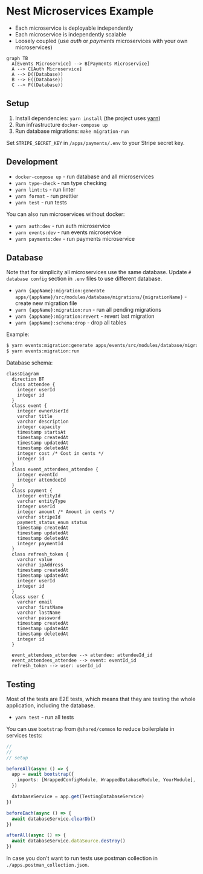 # Nest Microservices Example

- Each microservice is deployable independently
- Each microservice is independently scalable
- Loosely coupled (use _auth_ or _payments_ microservices with your own microservices)

```mermaid
graph TB
  A[Events Microservice] --> B[Payments Microservice]
  A --> C[Auth Microservice]
  A --> D((Database))
  B --> E((Database))
  C --> F((Database))
```

## Setup

1. Install dependencies: `yarn install` (the project uses [yarn](https://github.com/yarnpkg))
2. Run infrastructure `docker-compose up`
3. Run database migrations: `make migration-run`

Set `STRIPE_SECRET_KEY` in `/apps/payments/.env` to your Stripe secret key.

## Development

- `docker-compose up` - run database and all microservices
- `yarn type-check` - run type checking
- `yarn lint:ts` - run linter
- `yarn format` - run prettier
- `yarn test` - run tests

You can also run microservices without docker:

- `yarn auth:dev` - run auth microservice
- `yarn events:dev` - run events microservice
- `yarn payments:dev` - run payments microservice

## Database

Note that for simplicity all microservices use the same database. Update `# database config` section in `.env` files to
use different database.

- `yarn {appName}:migration:generate  apps/{appName}/src/modules/database/migrations/{migrationName}` - create new
  migration file
- `yarn {appName}:migration:run` - run all pending migrations
- `yarn {appName}:migration:revert` - revert last migration
- `yarn {appName}:schema:drop` - drop all tables

Example:

```bash
$ yarn events:migration:generate apps/events/src/modules/database/migrations/initial
$ yarn events:migration:run
```

Database schema:

```mermaid
classDiagram
  direction BT
  class attendee {
    integer userId
    integer id
  }
  class event {
    integer ownerUserId
    varchar title
    varchar description
    integer capacity
    timestamp startsAt
    timestamp createdAt
    timestamp updatedAt
    timestamp deletedAt
    integer cost /* Cost in cents */
    integer id
  }
  class event_attendees_attendee {
    integer eventId
    integer attendeeId
  }
  class payment {
    integer entityId
    varchar entityType
    integer userId
    integer amount /* Amount in cents */
    varchar stripeId
    payment_status_enum status
    timestamp createdAt
    timestamp updatedAt
    timestamp deletedAt
    integer paymentId
  }
  class refresh_token {
    varchar value
    varchar ipAddress
    timestamp createdAt
    timestamp updatedAt
    integer userId
    integer id
  }
  class user {
    varchar email
    varchar firstName
    varchar lastName
    varchar password
    timestamp createdAt
    timestamp updatedAt
    timestamp deletedAt
    integer id
  }

  event_attendees_attendee --> attendee: attendeeId_id
  event_attendees_attendee --> event: eventId_id
  refresh_token --> user: userId_id
```

## Testing

Most of the tests are E2E tests, which means that they are testing the whole application, including the database.

- `yarn test` - run all tests

You can use `bootstrap` from `@shared/common` to reduce boilerplate in services tests:

```ts
//
//
// setup

beforeAll(async () => {
  app = await bootstrap({
    imports: [WrappedConfigModule, WrappedDatabaseModule, YourModule],
  })

  databaseService = app.get(TestingDatabaseService)
})

beforeEach(async () => {
  await databaseService.clearDb()
})

afterAll(async () => {
  await databaseService.dataSource.destroy()
})
```

In case you don't want to run tests use postman collection in `./apps.postman_collection.json`.
